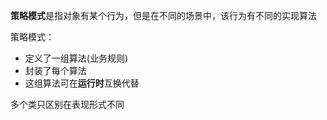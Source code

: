 **策略模式**是指对象有某个行为，但是在不同的场景中，该行为有不同的实现算法

策略模式：
* 定义了一组算法(业务规则)
* 封装了每个算法
* 这组算法可在**运行时**互换代替

多个类只区别在表现形式不同
